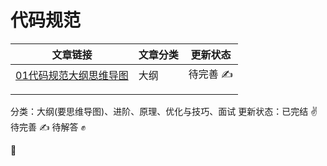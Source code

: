 # 代码规范

| 文章链接                                                | 文章分类 | 更新状态 |
| ------------------------------------------------------- | -------- | -------- |
| [01代码规范大纲思维导图](./BeautifulCode/01编码规范.md) | 大纲     | 待完善 ✍️ |
|                                                         |          |          |
|                                                         |          |          |

分类：大纲(要思维导图)、进阶、原理、优化与技巧、面试
更新状态：已完结 ✌️ 待完善 ✍️ 待解答 ✊

👏
